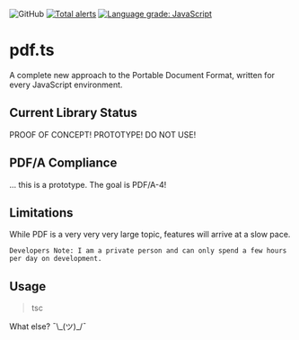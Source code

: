 ![GitHub](https://img.shields.io/github/license/pdfts/core.svg)
[![Total alerts](https://img.shields.io/lgtm/alerts/g/pdfts/core.svg?logo=lgtm&logoWidth=18)](https://lgtm.com/projects/g/pdfts/core/alerts/)
[![Language grade: JavaScript](https://img.shields.io/lgtm/grade/javascript/g/pdfts/core.svg?logo=lgtm&logoWidth=18)](https://lgtm.com/projects/g/pdfts/core/context:javascript)

# pdf.ts

A complete new approach to the Portable Document Format, written for every JavaScript environment.

## Current Library Status

PROOF OF CONCEPT! PROTOTYPE! DO NOT USE!

## PDF/A Compliance

... this is a prototype. The goal is PDF/A-4!

## Limitations

While PDF is a very very very large topic, features will arrive at a slow pace.

`Developers Note: I am a private person and can only spend a few hours per day on development.`

## Usage

> tsc

What else? ¯\\\_(ツ)\_/¯
